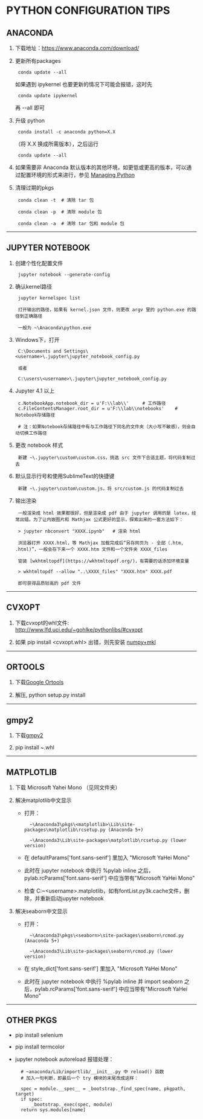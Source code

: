 PYTHON CONFIGURATION TIPS
=============================



## ANACONDA

1. 下载地址：https://www.anaconda.com/download/

2. 更新所有packages

        conda update --all

    如果遇到 ipykernel 也要更新的情况下可能会报错，这时先

        conda update ipykernel

    再 --all 即可

3. 升级 python

        conda install -c anaconda python=X.X

    （将 X.X 换成所需版本），之后运行

        conda update --all

3. 如果需要非 Anaconda 默认版本的其他环境，如更低或更高的版本，可以通过配置环境的形式来进行，参见 [Managing Python](https://conda.io/docs/user-guide/tasks/manage-python.html)

4. 清理过期的pkgs

        conda clean -t  # 清除 tar 包
    
        conda clean -p  # 清除 module 包
    
        conda clean -a  # 清除 tar 包和 module 包

-------------



## JUPYTER NOTEBOOK

1. 创建个性化配置文件

        jupyter notebook --generate-config

2. 确认kernel路径

        jupyter kernelspec list
    
        打开输出的路径，如果有 kernel.json 文件，则更改 argv 里的 python.exe 的路径到正确路径
    
        一般为 ~\Anaconda\python.exe

3. Windows下，打开
   
        C:\Documents and Settings\<username>\.jupyter\jupyter_notebook_config.py
    
        或者
    
        C:\users\<username>\.jupyter\jupyter_notebook_config.py

4. Jupyter 4.1 以上

        c.NotebookApp.notebook_dir = u'F:\\lab\\'     # 工作路径
        c.FileContentsManager.root_dir = u'F:\\lab\\notebooks'    # Notebook存储路径
    
        # 注：如果Notebook存储路径中有与工作路径下同名的文件夹（大小写不敏感），则会自动切换工作路径

5. 更改 notebook 样式

        新建 ~\.jupyter\custom\custom.css，挑选 src 文件下合适主题，将代码复制过去

6. 默认显示行号和使用SublimeText的快捷键

        新建 ~\.jupyter\custom\custom.js，将 src/custom.js 的代码复制过去

7. 输出渲染

        一般渲染成 html 效果都很好，但是渲染成 pdf 由于 jupyter 调用的是 latex，经常出错。为了让内嵌图片和 Mathjax 公式更好的显示，探索出来的一套方法如下：

        > jupyter nbconvert "XXXX.ipynb"   # 渲染 html

        浏览器打开 XXXX.html，等 Mathjax 加载完成后“另存网页为 - 全部（.htm, .html)”，一般会存下来一个 XXXX.htm 文件和一个文件夹 XXXX_files

        安装 [wkhtmltopdf](https://wkhtmltopdf.org/)，有需要的话添加环境变量

        > wkhtmltopdf --allow "..\XXXX_files" "XXXX.htm" XXXX.pdf

        即可获得品质较高的 pdf 文件

--------



## CVXOPT

1. 下载cvxopt的whl文件: http://www.lfd.uci.edu/~gohlke/pythonlibs/#cvxopt

2. 如果 pip install <cvxopt.whl> 出错，则先安装 [numpy+mkl](http://www.lfd.uci.edu/~gohlke/pythonlibs/#numpy)

--------



## ORTOOLS

1. 下载[Google Ortools](https://developers.google.com/optimization/)

2. 解压, python setup.py install

--------



## gmpy2

1. 下载[gmpy2](https://github.com/aleaxit/gmpy/releases)

2. pip install ~.whl

--------



## MATPLOTLIB

1. 下载 Microsoft Yahei Mono （见同文件夹）

2. 解决matplotlib中文显示

    - 打开：

            ~\Anaconda3\pkgs\<matplotlib>\Lib\site-packages\matplotlib\rcsetup.py (Anaconda 5+)
    
            ~\Anaconda3\Lib\site-packages\matplotlib\rcsetup.py (lower version)

    - 在 defaultParams['font.sans-serif'] 里加入 "Microsoft YaHei Mono"

    - 此时在 jupyter notebook 中执行 %pylab inline 之后，pylab.rcParams['font.sans-serif'] 中应当带有"Microsoft YaHei Mono"

    - 检查 C:\~\<username>\.matplotlib，如有fontList.py3k.cache文件，删除，并重新启动jupyter notebook

3. 解决seaborn中文显示

    - 打开：

            ~\Anaconda3\pkgs\<seaborn>\site-packages\seaborn\rcmod.py (Anaconda 5+)
    
            ~\Anaconda3\Lib\site-packages\seaborn\rcmod.py (lower version)

    - 在 style_dict['font.sans-serif'] 里加入 "Microsoft YaHei Mono"

    - 此时在 jupyter notebook 中执行 %pylab inline 并 import seaborn 之后，pylab.rcParams['font.sans-serif'] 中应当带有"Microsoft YaHei Mono"

--------



## OTHER PKGS

- pip install selenium

- pip install termcolor

- jupyter notebook autoreload 报错处理：

        # ~anaconda/Lib/importlib/__init__.py 中 reload() 函数
        # 加入一句判断，即最后一个 try 模块的末尾改成这样：
    
        spec = module.__spec__ = _bootstrap._find_spec(name, pkgpath, target)
        if spec:
            _bootstrap._exec(spec, module)
        return sys.modules[name]
